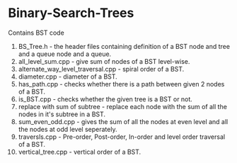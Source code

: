 # Binary-Search-Trees
Contains BST code

1. BS_Tree.h - the header files containing definition of a BST node and tree and a queue node and a queue.
2. all_level_sum.cpp - give sum of nodes of a BST level-wise.
3. alternate_way_level_traversal.cpp - spiral order of a BST.
4. diameter.cpp - diameter of a BST.
5. has_path.cpp - checks whether there is a path between given 2 nodes of a BST.
6. is_BST.cpp - checks whether the given tree is a BST or not.
7. replace with sum of subtree - replace each node with the sum of all the nodes in it's subtree in a BST.
8. sum_even_odd.cpp - gives the sum of all the nodes at even level and all the nodes at odd level seperately.
9. traversls.cpp - Pre-order, Post-order, In-order and level order traversal of a BST.
10. vertical_tree.cpp - vertical order of a BST.
